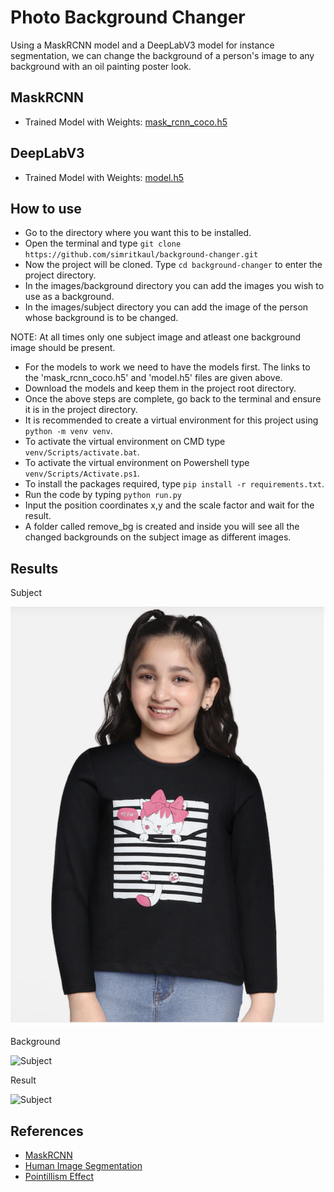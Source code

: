 # Photo Background Changer

Using a MaskRCNN model and a DeepLabV3 model for instance segmentation, we can change the background of a person's image to any background with an oil painting poster look.

## MaskRCNN

-   Trained Model with Weights: [mask_rcnn_coco.h5](https://github.com/matterport/Mask_RCNN/releases/download/v2.0/mask_rcnn_coco.h5)

## DeepLabV3

-   Trained Model with Weights: [model.h5](https://drive.google.com/file/d/17QKxSIBFhyJoDps93-sCVHnVV6UWS1sG/view?usp=sharing)

## How to use

-   Go to the directory where you want this to be installed.
-   Open the terminal and type `git clone https://github.com/simritkaul/background-changer.git`
-   Now the project will be cloned. Type `cd background-changer` to enter the project directory.
-   In the images/background directory you can add the images you wish to use as a background.
-   In the images/subject directory you can add the image of the person whose background is to be changed.

NOTE: At all times only one subject image and atleast one background image should be present.

-   For the models to work we need to have the models first. The links to the 'mask_rcnn_coco.h5' and 'model.h5' files are given above.
-   Download the models and keep them in the project root directory.
-   Once the above steps are complete, go back to the terminal and ensure it is in the project directory.
-   It is recommended to create a virtual environment for this project using `python -m venv venv`.
-   To activate the virtual environment on CMD type `venv/Scripts/activate.bat`.
-   To activate the virtual environment on Powershell type `venv/Scripts/Activate.ps1`.
-   To install the packages required, type `pip install -r requirements.txt`.
-   Run the code by typing `python run.py`
-   Input the position coordinates x,y and the scale factor and wait for the result.
-   A folder called remove_bg is created and inside you will see all the changed backgrounds on the subject image as different images.

## Results

Subject

![Subject](https://github.com/Simrit-Momenttext/background-changer/blob/master/images/subject/girl5.jpg?raw=true "Subject")

Background

![Subject](https://github.com/Simrit-Momenttext/background-changer/blob/master/images/background/sea_cover.JPG?raw=true "Background")

Result

![Subject](https://github.com/Simrit-Momenttext/background-changer/blob/master/remove_bg/girl5-sea_cover.png?raw=true "Result")

## References

-   [MaskRCNN](https://github.com/matterport/Mask_RCNN)
-   [Human Image Segmentation](https://github.com/nikhilroxtomar/Remove-Photo-Background-using-TensorFlow)
-   [Pointillism Effect](https://github.com/matteo-ronchetti/Pointillism)
